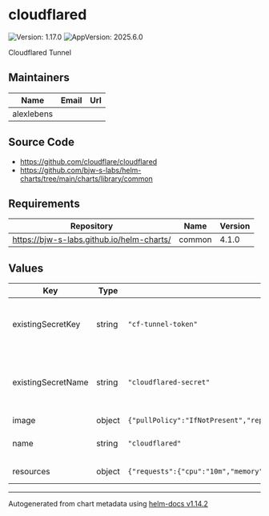 # cloudflared

![Version: 1.17.0](https://img.shields.io/badge/Version-1.17.0-informational?style=flat-square) ![AppVersion: 2025.6.0](https://img.shields.io/badge/AppVersion-2025.6.0-informational?style=flat-square)

Cloudflared Tunnel

## Maintainers

| Name | Email | Url |
| ---- | ------ | --- |
| alexlebens |  |  |

## Source Code

* <https://github.com/cloudflare/cloudflared>
* <https://github.com/bjw-s-labs/helm-charts/tree/main/charts/library/common>

## Requirements

| Repository | Name | Version |
|------------|------|---------|
| https://bjw-s-labs.github.io/helm-charts/ | common | 4.1.0 |

## Values

| Key | Type | Default | Description |
|-----|------|---------|-------------|
| existingSecretKey | string | `"cf-tunnel-token"` | Name of key that contains the token in the existingSecret |
| existingSecretName | string | `"cloudflared-secret"` | Name of existing secret that contains Cloudflare token |
| image | object | `{"pullPolicy":"IfNotPresent","repository":"cloudflare/cloudflared","tag":"2025.6.0"}` | Default image |
| name | string | `"cloudflared"` | Name override of release |
| resources | object | `{"requests":{"cpu":"10m","memory":"128Mi"}}` | Default resources |

----------------------------------------------
Autogenerated from chart metadata using [helm-docs v1.14.2](https://github.com/norwoodj/helm-docs/releases/v1.14.2)
